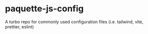 # paquette-js-config

A turbo repo for commonly used configuration files (i.e. tailwind, vite, prettier, eslint)
